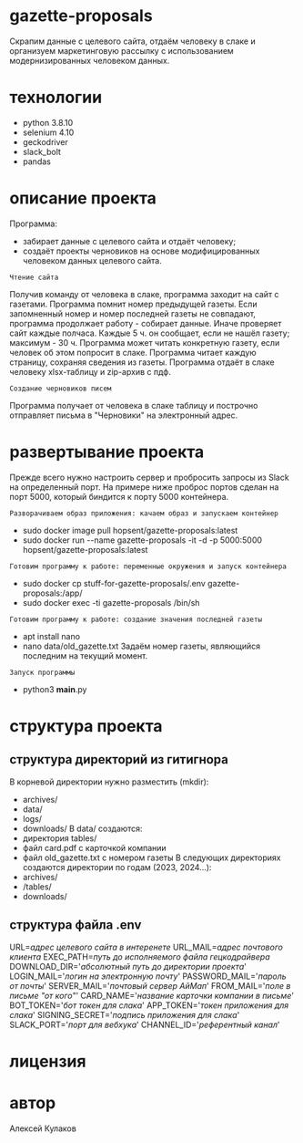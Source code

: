 # gazette-proposals
Скрапим данные с целевого сайта, отдаём человеку в слаке и организуем маркетинговую рассылку с использованием модернизированных человеком данных.
# технологии
- python 3.8.10
- selenium 4.10
- geckodriver
- slack_bolt
- pandas
# описание проекта
Программа:
- забирает данные с целевого сайта и отдаёт человеку;
- создаёт проекты черновиков на основе модифицированных человеком данных целевого сайта.
```
Чтение сайта
```
Получив команду от человека в слаке, программа заходит на сайт с газетами.
Программа помнит номер предыдущей газеты.
Если запомненный номер и номер последней газеты не совпадают, программа продолжает работу - собирает данные.
Иначе проверяет сайт каждые полчаса. Каждые 5 ч. он сообщает, если не нашёл газету; максимум - 30 ч.
Программа может читать конкретную газету, если человек об этом попросит в слаке.
Программа читает каждую страницу, сохраняя сведения из газеты.
Программа отдаёт в слаке человеку xlsx-таблицу и zip-архив с пдф.
```
Создание черновиков писем
```
Программа получает от человека в слаке таблицу и построчно отправляет письма в "Черновики" на электронный адрес.
# развертывание проекта
Прежде всего нужно настроить сервер и пробросить запросы из Slack на определенный порт.
На примере ниже проброс портов сделан на порт 5000, который биндится к порту 5000 контейнера.
```
Разворачиваем образ приложения: качаем образ и запускаем контейнер
```
- sudo docker image pull hopsent/gazette-proposals:latest
- sudo docker run --name gazette-proposals -it -d -p 5000:5000 hopsent/gazette-proposals:latest
```
Готовим программу к работе: переменные окружения и запуск контейнера
```
- sudo docker cp stuff-for-gazette-proposals/.env gazette-proposals:/app/
- sudo docker exec -ti gazette-proposals /bin/sh
```
Готовим программу к работе: создание значения последней газеты
```
- apt install nano
- nano data/old_gazette.txt
Задаём номер газеты, являющийся последним на текущий момент.
```
Запуск программы
```
- python3 __main__.py
# структура проекта
## структура директорий из гитигнора
В корневой директории нужно разместить (mkdir):
- archives/ 
- data/
- logs/
- downloads/
В data/ создаются:
- директория tables/
- файл card.pdf с карточкой компании
- файл old_gazette.txt с номером газеты
В следующих директориях создаются директории по годам (2023, 2024...):
- archives/
- /tables/
- downloads/
## структура файла .env
URL=_адрес целевого сайта в интеренете_
URL_MAIL=_адрес почтового клиента_
EXEC_PATH=_путь до исполняемого файла гецкодрайвера_
DOWNLOAD_DIR='_абсолютный путь до директории проекта_'
LOGIN_MAIL='_логин на электронную почту_'
PASSWORD_MAIL='_пароль от почты_'
SERVER_MAIL='_почтовый сервер АйМап_'
FROM_MAIL='_поле в письме "от кого"_'
CARD_NAME='_название карточки компании в письме_'
BOT_TOKEN='_бот токен для слака_'
APP_TOKEN='_токен приложения для слака_'
SIGNING_SECRET='_подпись приложения для слака_'
SLACK_PORT='_порт для вебхука_'
CHANNEL_ID='_референтный канал_'
# лицензия
# автор
Алексей Кулаков